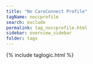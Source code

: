 ```yaml
---
title: "No CareConnect Profile"
tagName: noccprofile
search: exclude
permalink: tag_noccprofile.html
sidebar: overview_sidebar
folder: tags
---
```

{% include taglogic.html %}
